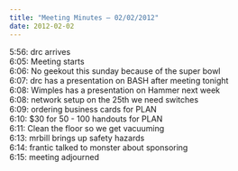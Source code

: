 ```yaml
---
title: "Meeting Minutes – 02/02/2012"
date: 2012-02-02
---
```

5:56: drc arrives<br />
6:05: Meeting starts<br />
6:06: No geekout this sunday because of the super bowl<br />
6:07: drc has a presentation on BASH after meeting tonight<br />
6:08: Wimples has a presentation on Hammer next week<br />
6:08: network setup on the 25th we need switches<br />
6:09: ordering business cards for PLAN<br />
6:10: $30 for 50 - 100 handouts for PLAN<br />
6:11: Clean the floor so we get vacuuming<br />
6:13: mrbill brings up safety hazards<br />
6:14: frantic talked to monster about sponsoring<br />
6:15: meeting adjourned